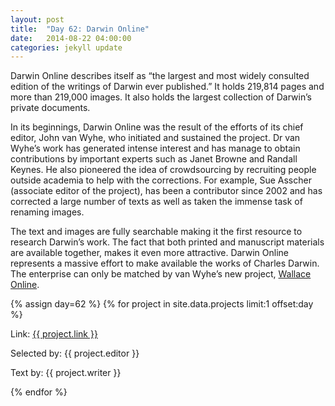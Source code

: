 ```yaml
---
layout: post
title:  "Day 62: Darwin Online"
date:   2014-08-22 04:00:00
categories: jekyll update
---
```


<!-- Remember to change the date above -->

Darwin Online describes itself as “the largest and most widely consulted edition of the writings of Darwin ever published.” It holds 219,814 pages and more than 219,000 images. It also holds the largest collection of Darwin’s private documents. 

In its beginnings, Darwin Online was the result of the efforts of its chief editor, John van Wyhe, who initiated and sustained the project. Dr van Wyhe’s work has generated intense interest and has manage to obtain contributions by important experts such as Janet Browne and Randall Keynes. He also pioneered the idea of crowdsourcing by recruiting people outside academia to help with the corrections. For example, Sue Asscher (associate editor of the project), has been a contributor since 2002 and has corrected a large number of texts as well as taken the immense task of renaming images. 

The text and images are fully searchable making it the first resource to research Darwin’s work. The fact that both printed and manuscript materials are available together, makes it even more attractive. Darwin Online represents a massive effort to make available the works of Charles Darwin. The enterprise can only be matched by van Wyhe’s new project, [Wallace Online](http://wallace-online.org/). 




<!-- Remember to assign the day -->
{% assign day=62 %}
{% for project in site.data.projects limit:1 offset:day %}
<p>Link: <a href="{{ project.link }}">{{ project.link }}</a></p>
<p>Selected by: {{ project.editor }}</p>
<p>Text by: {{ project.writer }}</p>
{% endfor %}
